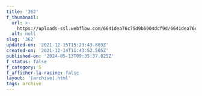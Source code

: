 ```yaml
---
title: '362'
f_thumbnail:
  url: >-
    https://uploads-ssl.webflow.com/6641dea76c75d9b6904dcf9d/6641dea76c75d9b6904dd307_362.jpg
  alt: null
slug: '362'
updated-on: '2021-12-15T15:23:43.803Z'
created-on: '2021-12-14T11:43:52.505Z'
published-on: '2024-05-13T09:35:37.825Z'
f_status: false
f_category: S
f_afficher-la-racine: false
layout: '[archive].html'
tags: archive
---
```



